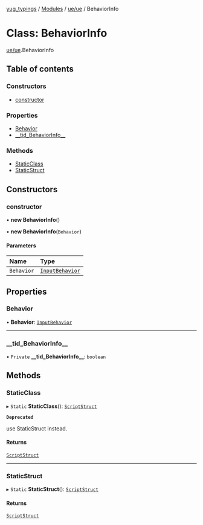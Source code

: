 [yug_typings](../README.md) / [Modules](../modules.md) / [ue/ue](../modules/ue_ue.md) / BehaviorInfo

# Class: BehaviorInfo

[ue/ue](../modules/ue_ue.md).BehaviorInfo

## Table of contents

### Constructors

- [constructor](ue_ue.BehaviorInfo.md#constructor)

### Properties

- [Behavior](ue_ue.BehaviorInfo.md#behavior)
- [\_\_tid\_BehaviorInfo\_\_](ue_ue.BehaviorInfo.md#__tid_behaviorinfo__)

### Methods

- [StaticClass](ue_ue.BehaviorInfo.md#staticclass)
- [StaticStruct](ue_ue.BehaviorInfo.md#staticstruct)

## Constructors

### constructor

• **new BehaviorInfo**()

• **new BehaviorInfo**(`Behavior`)

#### Parameters

| Name | Type |
| :------ | :------ |
| `Behavior` | [`InputBehavior`](ue_ue.InputBehavior.md) |

## Properties

### Behavior

• **Behavior**: [`InputBehavior`](ue_ue.InputBehavior.md)

___

### \_\_tid\_BehaviorInfo\_\_

• `Private` **\_\_tid\_BehaviorInfo\_\_**: `boolean`

## Methods

### StaticClass

▸ `Static` **StaticClass**(): [`ScriptStruct`](ue_ue.ScriptStruct.md)

**`Deprecated`**

use StaticStruct instead.

#### Returns

[`ScriptStruct`](ue_ue.ScriptStruct.md)

___

### StaticStruct

▸ `Static` **StaticStruct**(): [`ScriptStruct`](ue_ue.ScriptStruct.md)

#### Returns

[`ScriptStruct`](ue_ue.ScriptStruct.md)
